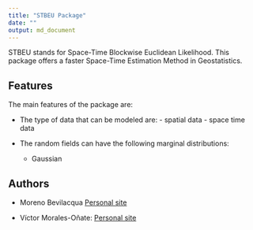 ```yaml
---
title: "STBEU Package"
date: ""
output: md_document
---
```


STBEU stands for Space-Time Blockwise Euclidean Likelihood. This package offers a faster Space-Time Estimation Method in Geostatistics.



## Features

The main features of the package are:

-   The type of data that can be modeled are:
        -     spatial data
        -     space time data

-   The random fields can have the following marginal distributions:
    -   Gaussian

## Authors

-   Moreno Bevilacqua [Personal site](https://sites.google.com/a/uv.cl/moreno-bevilacqua/)

-   Víctor Morales-Oñate: [Personal site](https://sites.google.com/site/moralesonatevictor/)
